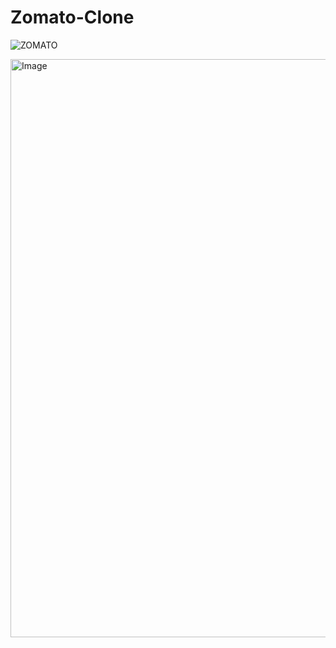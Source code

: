 # Zomato-Clone 
![ZOMATO](https://github.com/user-attachments/assets/e75b2db6-d6c0-4c86-be74-77035cca76e6)

<img width="1917" height="925" alt="Image" src="https://github.com/user-attachments/assets/8635676d-b4c9-4199-be09-64919142d4c8" />
